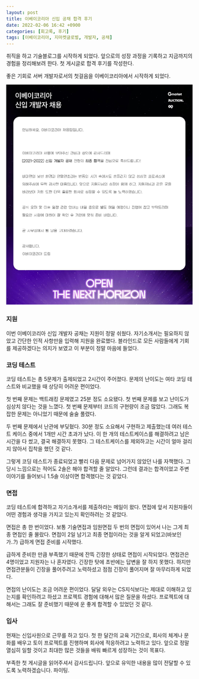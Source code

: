 ```yaml
---
layout: post
title: 이베이코리아 신입 공채 합격 후기
date: 2022-02-06 16:42 +0900
categories: [회고록, 후기]
tags: [이베이코리아, 지마켓글로벌, 개발자, 공채]
---
```


취직을 하고 기술블로그를 시작하게 되었다. 앞으로의 성장 과정을 기록하고 지금까지의 경험을 정리해보려 한다.
첫 게시글로 합격 후기를 작성한다. 


좋은 기회로 서버 개발자로서의 첫걸음을 이베이코리아에서 시작하게 되었다.

![ebay](/assets/img/ebaykorea.png)

### 지원

이번 이베이코리아 신입 개발자 공채는 지원이 정말 쉬웠다. 자기소개서는 필요하지 않았고 간단한 인적 사항만을 입력해 지원을 완료했다. 블라인드로 모든 사람들에게 기회를 제공하겠다는 의지가 보였고 이 부분이 정말 마음에 들었다. 


### 코딩 테스트

코딩 테스트는 총 5문제가 출제되었고 2시간이 주어졌다. 문제의 난이도는 여타 코딩 테스트와 비교했을 때 상당히 어려운 편이었다.

첫 번째 문제는 백트래킹 문제였고 25분 정도 소요됐다. 첫 번째 문제를 보고 난이도가 심상치 않다는 것을 느꼈다. 첫 번째 문제부터 코드의 구현량이 조금 많았다. 그래도 복잡한 문제는 아니었기 때문에 술술 풀렸다.

두 번째 문제에서 난관에 부딪혔다. 30분 정도 소요해서 구현하고 제출했는데 여러 테스트 케이스 중에서 1개만 시간 초과가 났다. 이 한 개의 테스트케이스를 해결하려고 남은 시간을 다 썼고, 결국 해결하지 못했다. 그 테스트케이스를 제외하고는 시간이 얼마 걸리지 않아서 집착을 했던 것 같다.

그렇게 코딩 테스트가 종료되었고 빨리 다음 문제로 넘어가지 않았던 나를 자책했다. 그 당시 느낌으로는 적어도 2솔은 해야 합격할 줄 알았다. 그런데 결과는 합격이었고 주변 이야기를 들어보니 1.5솔 이상이면 합격했다는 것 같았다.


### 면접

코딩 테스트에 합격하고 자기소개서를 제출하라는 메일이 왔다. 면접에 앞서 지원자들이 어떤 경험과 생각을 가지고 있는지 확인하려는 것 같았다.

면접은 총 한 번이었다. 보통 기술면접과 임원면접 두 번의 면접이 있어서 나는 그게 최종 면접인 줄 몰랐다. 면접이 2일 남기고 최종 면접이라는 것을 알게 되었고(바보인가..?) 급하게 면접 준비를 시작했다.

급하게 준비한 만큼 부족했기 때문에 잔뜩 긴장한 상태로 면접이 시작되었다. 면접관은 4명이었고 지원자는 나 혼자였다. 긴장한 탓에 초반에는 답변을 잘 하지 못했다. 하지만 면접관분들이 긴장을 풀어주려고 노력하셨고 점점 긴장이 풀어지며 잘 마무리하게 되었다.

면접의 난이도는 조금 어려운 편이었다. 달달 외우는 CS지식보다는 제대로 이해하고 있는지를 확인하려고 하셨고 프로젝트 경험에 대해서 많은 질문을 하셨다. 프로젝트에 대해서는 그래도 잘 준비했기 때문에 운 좋게 합격할 수 있었던 것 같다.


### 입사

현재는 신입사원으로 근무를 하고 있다. 첫 한 달간의 교육 기간으로, 회사의 체계나 문화를 배우고 토이 프로젝트를 진행하며 회사에 적응하려고 노력하고 있다. 앞으로 정말 열심히 일할 것이고 최대한 많은 것들을 배워 빠르게 성장하는 것이 목표다.


부족한 첫 게시글을 읽어주셔서 감사드립니다. 
앞으로 유익한 내용을 많이 전달할 수 있도록 노력하겠습니다. 파이팅.